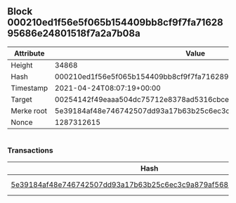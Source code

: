 ## Block 000210ed1f56e5f065b154409bb8cf9f7fa7162895686e24801518f7a2a7b08a

Attribute | Value
--- | ---
Height | 34868
Hash | 000210ed1f56e5f065b154409bb8cf9f7fa7162895686e24801518f7a2a7b08a
Timestamp | 2021-04-24T08:07:19+00:00
Target | 00254142f49eaaa504dc75712e8378ad5316cbcead634704b3734b6271167cc4
Merke root | 5e39184af48e746742507dd93a17b63b25c6ec3c9a879af56832e2b0ac28f3d1
Nonce | 1287312615

```

```

### Transactions

Hash | Amount
--- | ---
[5e39184af48e746742507dd93a17b63b25c6ec3c9a879af56832e2b0ac28f3d1](5e39184af48e746742507dd93a17b63b25c6ec3c9a879af56832e2b0ac28f3d1.md) | 10.00000000 SKEPTI 
